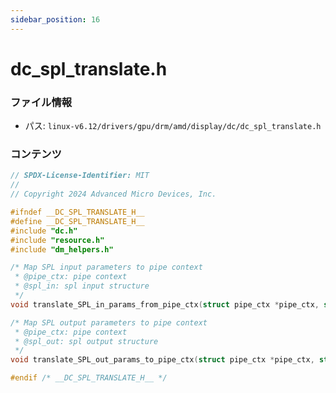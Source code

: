 ```yaml
---
sidebar_position: 16
---
```

# dc_spl_translate.h

### ファイル情報

- パス: `linux-v6.12/drivers/gpu/drm/amd/display/dc/dc_spl_translate.h`

### コンテンツ

```h
// SPDX-License-Identifier: MIT
//
// Copyright 2024 Advanced Micro Devices, Inc.

#ifndef __DC_SPL_TRANSLATE_H__
#define __DC_SPL_TRANSLATE_H__
#include "dc.h"
#include "resource.h"
#include "dm_helpers.h"

/* Map SPL input parameters to pipe context
 * @pipe_ctx: pipe context
 * @spl_in: spl input structure
 */
void translate_SPL_in_params_from_pipe_ctx(struct pipe_ctx *pipe_ctx, struct spl_in *spl_in);

/* Map SPL output parameters to pipe context
 * @pipe_ctx: pipe context
 * @spl_out: spl output structure
 */
void translate_SPL_out_params_to_pipe_ctx(struct pipe_ctx *pipe_ctx, struct spl_out *spl_out);

#endif /* __DC_SPL_TRANSLATE_H__ */

```
